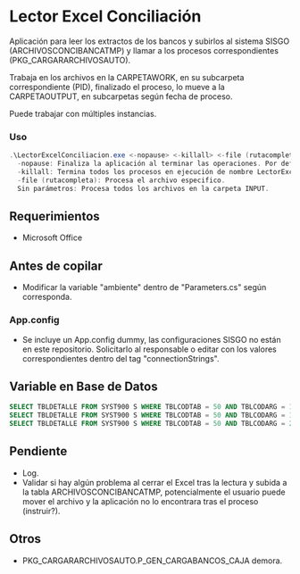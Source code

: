 # Lector Excel Conciliación
Aplicación para leer los extractos de los bancos y subirlos al sistema SISGO (ARCHIVOSCONCIBANCATMP) y llamar a los procesos correspondientes (PKG_CARGARARCHIVOSAUTO).

Trabaja en los archivos en la CARPETAWORK, en su subcarpeta correspondiente (PID), finalizado el proceso, lo mueve a la CARPETAOUTPUT, en subcarpetas según fecha de proceso.

Puede trabajar con múltiples instancias.


### Uso

```powershell
.\LectorExcelConciliacion.exe <-nopause> <-killall> <-file (rutacompleta)>
  -nopause: Finaliza la aplicación al terminar las operaciones. Por defecto, pausa la aplicación.
  -killall: Termina todos los procesos en ejecución de nombre LectorExcelConciliacion.exe.
  -file (rutacompleta): Procesa el archivo especifico.
  Sin parámetros: Procesa todos los archivos en la carpeta INPUT.
```

## Requerimientos
 - Microsoft Office

## Antes de copilar
 - Modificar la variable "ambiente" dentro de "Parameters.cs" según corresponda.

### App.config
 - Se incluye un App.config dummy, las configuraciones SISGO no están en este repositorio.
Solicitarlo al responsable o editar con los valores correspondientes dentro del tag "connectionStrings".

## Variable en Base de Datos
```SQL
SELECT TBLDETALLE FROM SYST900 S WHERE TBLCODTAB = 50 AND TBLCODARG = 14 --CARPETAINPUT
SELECT TBLDETALLE FROM SYST900 S WHERE TBLCODTAB = 50 AND TBLCODARG = 15 --CARPETAOUTPUT
SELECT TBLDETALLE FROM SYST900 S WHERE TBLCODTAB = 50 AND TBLCODARG = 29 --CARPETAWORK
```

## Pendiente
 - Log.
 - Validar si hay algún problema al cerrar el Excel tras la lectura y subida a la tabla ARCHIVOSCONCIBANCATMP, potencialmente el usuario puede mover el archivo y la aplicación no lo encontrara tras el proceso (instruir?).

## Otros
 - PKG_CARGARARCHIVOSAUTO.P_GEN_CARGABANCOS_CAJA demora.
